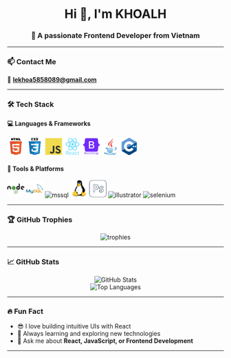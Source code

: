 <h1 align="center">Hi 👋, I'm KHOALH</h1>
<h3 align="center">🚀 A passionate Frontend Developer from Vietnam</h3>

---

### 📫 Contact Me
📧 **lekhoa5858089@gmail.com**

---

### 🛠️ Tech Stack

#### 💻 Languages & Frameworks
<p align="left">
  <img src="https://raw.githubusercontent.com/devicons/devicon/master/icons/html5/html5-original-wordmark.svg" alt="html5" width="40" height="40"/>
  <img src="https://raw.githubusercontent.com/devicons/devicon/master/icons/css3/css3-original-wordmark.svg" alt="css3" width="40" height="40"/>
  <img src="https://raw.githubusercontent.com/devicons/devicon/master/icons/javascript/javascript-original.svg" alt="javascript" width="40" height="40"/>
  <img src="https://raw.githubusercontent.com/devicons/devicon/master/icons/react/react-original-wordmark.svg" alt="react" width="40" height="40"/>
  <img src="https://raw.githubusercontent.com/devicons/devicon/master/icons/bootstrap/bootstrap-plain-wordmark.svg" alt="bootstrap" width="40" height="40"/>
  <img src="https://raw.githubusercontent.com/devicons/devicon/master/icons/java/java-original.svg" alt="java" width="40" height="40"/>
  <img src="https://raw.githubusercontent.com/devicons/devicon/master/icons/cplusplus/cplusplus-original.svg" alt="cplusplus" width="40" height="40"/>
</p>

#### 🧰 Tools & Platforms
<p align="left">
  <img src="https://raw.githubusercontent.com/devicons/devicon/master/icons/nodejs/nodejs-original-wordmark.svg" alt="nodejs" width="40" height="40"/>
  <img src="https://raw.githubusercontent.com/devicons/devicon/master/icons/mysql/mysql-original-wordmark.svg" alt="mysql" width="40" height="40"/>
  <img src="https://www.svgrepo.com/show/303229/microsoft-sql-server-logo.svg" alt="mssql" width="40" height="40"/>
  <img src="https://raw.githubusercontent.com/devicons/devicon/master/icons/linux/linux-original.svg" alt="linux" width="40" height="40"/>
  <img src="https://raw.githubusercontent.com/devicons/devicon/master/icons/photoshop/photoshop-line.svg" alt="photoshop" width="40" height="40"/>
  <img src="https://www.vectorlogo.zone/logos/adobe_illustrator/adobe_illustrator-icon.svg" alt="illustrator" width="40" height="40"/>
  <img src="https://raw.githubusercontent.com/detain/svg-logos/master/svg/selenium-logo.svg" alt="selenium" width="40" height="40"/>
</p>

---

### 🏆 GitHub Trophies

<p align="center">
  <img src="https://github-profile-trophy.vercel.app/?username=lekhoa5858089&theme=radical&row=1&column=7" alt="trophies" />
</p>

---

### 📈 GitHub Stats

<p align="center">
  <img src="https://github-readme-stats.vercel.app/api?username=lekhoa5858089&show_icons=true&theme=radical" alt="GitHub Stats" />
  <br/>
  <img src="https://github-readme-stats.vercel.app/api/top-langs/?username=lekhoa5858089&layout=compact&theme=radical" alt="Top Languages" />
</p>

---

### 🔥 Fun Fact
- 😎 I love building intuitive UIs with React
- 🚀 Always learning and exploring new technologies
- 💬 Ask me about **React, JavaScript, or Frontend Development**

---
